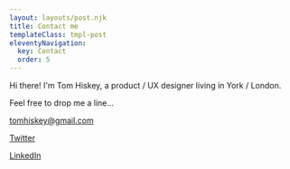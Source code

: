 ```yaml
---
layout: layouts/post.njk
title: Contact me
templateClass: tmpl-post
eleventyNavigation:
  key: Contact
  order: 5
---
```


Hi there! I'm Tom Hiskey, a product / UX designer living in York / London. 

Feel free to drop me a line...

tomhiskey@gmail.com

<a href="http://www.twitter.com/tomhiskey" target="_blank">Twitter</a>

<a href="https://www.linkedin.com/in/tom-hiskey-79390822/" target="_blank">LinkedIn</a>

<br />
